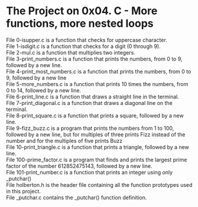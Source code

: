 # The Project on 0x04. C - More functions, more nested loops

File 0-isupper.c is a function that checks for uppercase character.  
File 1-isdigit.c is a function that checks for a digit (0 through 9).  
File 2-mul.c is a function that multiplies two integers.  
File 3-print_numbers.c is a function that prints the numbers, from 0 to 9, followed by a new line.  
File 4-print_most_numbers.c is a function that prints the numbers, from 0 to 9, followed by a new line  
File 5-more_numbers.c is a function that prints 10 times the numbers, from 0 to 14, followed by a new line.  
File 6-print_line.c is a function that draws a straight line in the terminal.  
File 7-print_diagonal.c is a function that draws a diagonal line on the terminal.  
File 8-print_square.c is a function that prints a square, followed by a new line.  
File 9-fizz_buzz.c is a program that prints the numbers from 1 to 100, followed by a new line, but for multiples of three prints Fizz instead of the number and for the multiples of five prints Buzz  
File 10-print_triangle.c is a function that prints a triangle, followed by a new line.  
File 100-prime_factor.c is a program that finds and prints the largest prime factor of the number 612852475143, followed by a new line.  
File 101-print_number.c is a function that prints an integer using only _putchar()  
File holberton.h is the header file containing all the function prototypes used in this project.  
File _putchar.c contains the _putchar() function definition.

